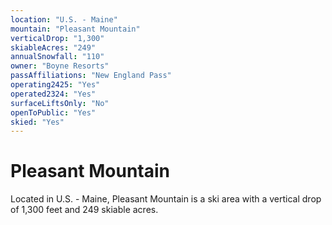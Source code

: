 ```yaml
---
location: "U.S. - Maine"
mountain: "Pleasant Mountain"
verticalDrop: "1,300"
skiableAcres: "249"
annualSnowfall: "110"
owner: "Boyne Resorts"
passAffiliations: "New England Pass"
operating2425: "Yes"
operated2324: "Yes"
surfaceLiftsOnly: "No"
openToPublic: "Yes"
skied: "Yes"
---
```


# Pleasant Mountain

Located in U.S. - Maine, Pleasant Mountain is a ski area with a vertical drop of 1,300 feet and 249 skiable acres.